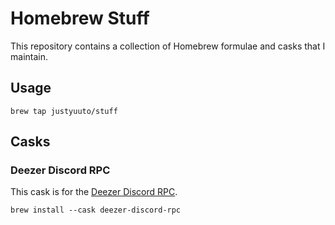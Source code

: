 # Homebrew Stuff

This repository contains a collection of Homebrew formulae and casks that I maintain.

## Usage

```shell
brew tap justyuuto/stuff
```

## Casks

### Deezer Discord RPC

This cask is for the [Deezer Discord RPC](https://github.com/JustYuuto/deezer-discord-rpc).

```shell
brew install --cask deezer-discord-rpc
```